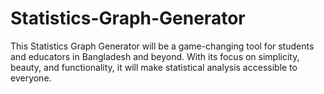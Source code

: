 # Statistics-Graph-Generator
This Statistics Graph Generator will be a game-changing tool for students and educators in Bangladesh and beyond. With its focus on simplicity, beauty, and functionality, it will make statistical analysis accessible to everyone.
